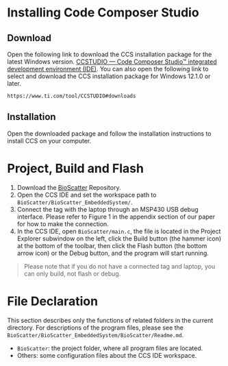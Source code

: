 # Installing Code Composer Studio
## Download
Open the following link to download the CCS installation package for the latest Windows version. [CCSTUDIO — Code Composer Studio™ integrated development environment (IDE)](https://dr-download.ti.com/software-development/ide-configuration-compiler-or-debugger/MD-J1VdearkvK/12.3.0/CCS12.3.0.00005_win64.zip). You can also open the following link to select and download the CCS installation package for Windows 12.1.0 or later.

```
https://www.ti.com/tool/CCSTUDIO#downloads
```

## Installation

Open the downloaded package and follow the installation instructions to install CCS on your computer.

# Project, Build and Flash
1. Download the [BioScatter](https://github.com/wlJiao/BioScatter/archive/refs/heads/main.zip) Repository.
2. Open the CCS IDE and set the workspace path to `BioScatter/BioScatter_EmbeddedSystem/`.
3. Connect the tag with the laptop through an MSP430 USB debug interface. Please refer to Figure 1 in the appendix section of our paper for how to make the connection.
4. In the CCS IDE, open `BioScatter/main.c`, the file is located in the Project Explorer subwindow on the left, click the Build button (the hammer icon) at the bottom of the toolbar, then click the Flash button (the bottom arrow icon) or the Debug button, and the program will start running.

> Please note that if you do not have a connected tag and laptop, you can only build, not flash or debug.

# File Declaration

This section describes only the functions of related folders in the current directory. For descriptions of the program files, please see the `BioScatter/BioScatter_EmbeddedSystem/BioScatter/Readme.md`.

- `BioScatter`: the project folder, where all program files are located.
- Others: some configuration files about the CCS IDE workspace.
